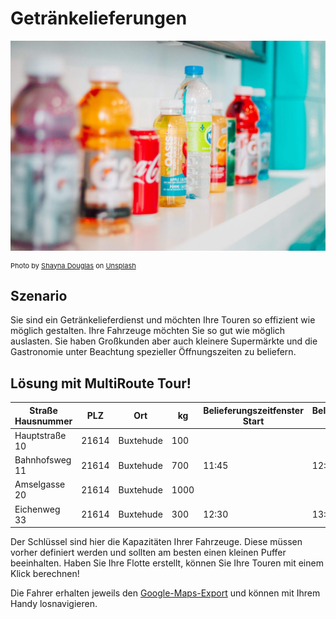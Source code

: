 # Getränkelieferungen

![!](assets/getraenke.jpg)

<div style="font-size: 11px">
Photo by <a href="https://unsplash.com/@itsmaemedia?utm_source=unsplash&utm_medium=referral&utm_content=creditCopyText">Shayna Douglas</a> on <a href="https://unsplash.com/s/photos/beverages?utm_source=unsplash&utm_medium=referral&utm_content=creditCopyText">Unsplash</a></div>

## Szenario
Sie sind ein Getränkelieferdienst und möchten Ihre Touren so effizient wie möglich gestalten. Ihre Fahrzeuge möchten Sie so gut wie möglich auslasten.
Sie haben Großkunden aber auch kleinere Supermärkte und die Gastronomie unter Beachtung spezieller Öffnungszeiten zu beliefern.

## Lösung mit MultiRoute Tour!

|Straße Hausnummer|PLZ| Ort | kg | Belieferungszeitfenster Start| Belieferungszeitfenster Ende |
|---|---|---|---|---|---|
|Hauptstraße 10| 21614 | Buxtehude | 100 |  |  |
|Bahnhofsweg 11| 21614 | Buxtehude | 700 | 11:45 | 12:30 |
|Amselgasse 20| 21614 | Buxtehude | 1000 |  | |
|Eichenweg 33| 21614 | Buxtehude | 300 | 12:30 | 13:30 |

Der Schlüssel sind hier die Kapazitäten Ihrer Fahrzeuge. Diese müssen vorher definiert werden und sollten am besten einen kleinen Puffer beeinhalten. Haben Sie Ihre Flotte erstellt, können Sie Ihre Touren mit einem Klick berechnen! 

Die Fahrer erhalten jeweils den [Google-Maps-Export](../tour/#tour-exportieren) und können mit Ihrem Handy losnavigieren.
